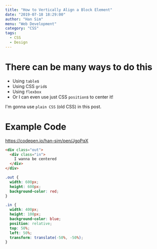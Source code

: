 ```yaml
---
title: "How to Vertically Align a Block Element"
date: "2019-07-18 18:29:00"
author: "Han Sim"
menu: "Web Development"
category: "CSS"
tags:
  - CSS
  - Design
---
```


# There can be many ways to do this

- Using `table`s
- Using CSS `grid`s
- Using `flexbox`
- Or I can even use just CSS `position`s to center it!

I'm gonna use `plain CSS` (old CSS) in this post.

# Example Code

https://codepen.io/han-sim/pen/JgoPqX

```HTML
<div class="out">
  <div class="in"> 
    I wanna be centered
  </div>
</div>
```

```CSS
.out {
  width: 600px;
  height: 600px;
  background-color: red;
}

.in {
  width: 400px;
  height: 100px;
  background-color: blue;
  position: relative;
  top: 50%;
  left: 50%;
  transform: translate(-50%, -50%);
}
```